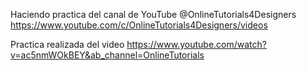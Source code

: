Haciendo practica del canal de YouTube @OnlineTutorials4Designers
https://www.youtube.com/c/OnlineTutorials4Designers/videos

Practica realizada del video
https://www.youtube.com/watch?v=ac5nmWOkBEY&ab_channel=OnlineTutorials
